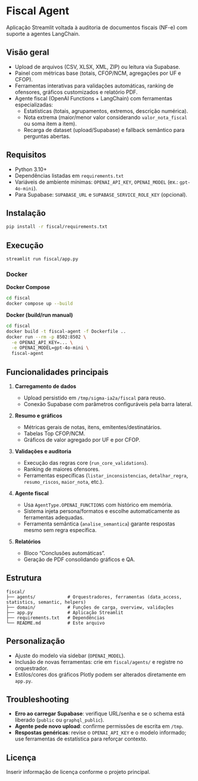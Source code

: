 # Fiscal Agent

Aplicação Streamlit voltada à auditoria de documentos fiscais (NF-e) com suporte a agentes LangChain.

## Visão geral

- Upload de arquivos (CSV, XLSX, XML, ZIP) ou leitura via Supabase.
- Painel com métricas base (totais, CFOP/NCM, agregações por UF e CFOP).
- Ferramentas interativas para validações automáticas, ranking de ofensores, gráficos customizados e relatório PDF.
- Agente fiscal (OpenAI Functions + LangChain) com ferramentas especializadas:
  - Estatísticas (totais, agrupamentos, extremos, descrição numérica).
  - Nota extrema (maior/menor valor considerando `valor_nota_fiscal` ou soma item a item).
  - Recarga de dataset (upload/Supabase) e fallback semântico para perguntas abertas.

## Requisitos

- Python 3.10+
- Dependências listadas em `requirements.txt`
- Variáveis de ambiente mínimas: `OPENAI_API_KEY`, `OPENAI_MODEL` (ex.: `gpt-4o-mini`).
- Para Supabase: `SUPABASE_URL` e `SUPABASE_SERVICE_ROLE_KEY` (opcional).

## Instalação

```bash
pip install -r fiscal/requirements.txt
```

## Execução

```bash
streamlit run fiscal/app.py
```

### Docker

**Docker Compose**

```bash
cd fiscal
docker compose up --build
```

**Docker (build/run manual)**

```bash
cd fiscal
docker build -t fiscal-agent -f Dockerfile ..
docker run --rm -p 8502:8502 \
  -e OPENAI_API_KEY=... \
  -e OPENAI_MODEL=gpt-4o-mini \
  fiscal-agent
```

## Funcionalidades principais

1. **Carregamento de dados**
   - Upload persistido em `/tmp/sigma-ia2a/fiscal` para reuso.
   - Conexão Supabase com parâmetros configuráveis pela barra lateral.

2. **Resumo e gráficos**
   - Métricas gerais de notas, itens, emitentes/destinatários.
   - Tabelas Top CFOP/NCM.
   - Gráficos de valor agregado por UF e por CFOP.

3. **Validações e auditoria**
   - Execução das regras core (`run_core_validations`).
   - Ranking de maiores ofensores.
   - Ferramentas específicas (`listar_inconsistencias`, `detalhar_regra`, `resumo_riscos`, `maior_nota`, etc.).

4. **Agente fiscal**
   - Usa `AgentType.OPENAI_FUNCTIONS` com histórico em memória.
   - Sistema injeta persona/formatos e escolhe automaticamente as ferramentas adequadas.
   - Ferramenta semântica (`analise_semantica`) garante respostas mesmo sem regra específica.

5. **Relatórios**
   - Bloco “Conclusões automáticas”.
   - Geração de PDF consolidando gráficos e QA.

## Estrutura

```
fiscal/
├── agents/            # Orquestradores, ferramentas (data_access, statistics, semantic, helpers)
├── domain/            # Funções de carga, overview, validações
├── app.py             # Aplicação Streamlit
├── requirements.txt   # Dependências
└── README.md          # Este arquivo
```

## Personalização

- Ajuste do modelo via sidebar (`OPENAI_MODEL`).
- Inclusão de novas ferramentas: crie em `fiscal/agents/` e registre no orquestrador.
- Estilos/cores dos gráficos Plotly podem ser alterados diretamente em `app.py`.

## Troubleshooting

- **Erro ao carregar Supabase**: verifique URL/senha e se o schema está liberado (`public` ou `graphql_public`).
- **Agente pede novo upload**: confirme permissões de escrita em `/tmp`.
- **Respostas genéricas**: revise o `OPENAI_API_KEY` e o modelo informado; use ferramentas de estatística para reforçar contexto.

## Licença

Inserir informação de licença conforme o projeto principal.
